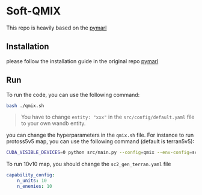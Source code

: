 # Soft-QMIX

This repo is heavily based on the [pymarl](https://github.com/benellis3/pymarl2)

## Installation

please follow the installation guide in the original repo [pymarl](https://github.com/benellis3/pymarl2)

## Run

To run the code, you can use the following command:

```bash
bash ./qmix.sh
```

> You have to change `entity: "xxx"` in the `src/config/default.yaml` file to your own wandb entity.

you can change the hyperparameters in the `qmix.sh` file. For instance to run protoss5v5 map, you can use the following command (default is terran5v5):

```bash
CUDA_VISIBLE_DEVICES=0 python src/main.py --config=qmix --env-config=sc2_gen_protoss
```

To run 10v10 map, you should change the `sc2_gen_terran.yaml` file

```yaml
capability_config:
    n_units: 10
    n_enemies: 10
```




